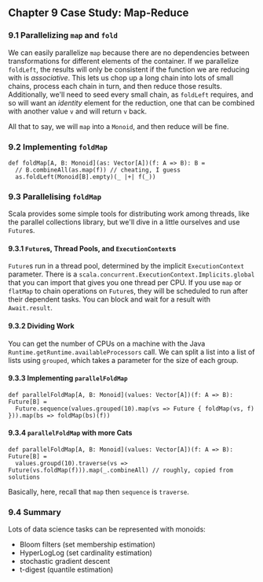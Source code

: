 ## Chapter 9 Case Study: Map-Reduce

### 9.1 Parallelizing `map` and `fold`

We can easily parallelize `map` because there are no dependencies between transformations
for different elements of the container. If we parallelize `foldLeft`, the results will only
be consistent if the function we are reducing with is *associative*. This lets us chop up a
long chain into lots of small chains, process each chain in turn, and then reduce those results.
Additionally, we'll need to seed every small chain, as `foldLeft` requires, and so will want
an *identity* element for the reduction, one that can be combined with another value `v` and
will return `v` back.

All that to say, we will `map` into a `Monoid`, and then reduce will be fine.

### 9.2 Implementing `foldMap`

```
def foldMap[A, B: Monoid](as: Vector[A])(f: A => B): B =
  // B.combineAll(as.map(f)) // cheating, I guess
  as.foldLeft(Monoid[B].empty)(_ |+| f(_))
```

### 9.3 Parallelising `foldMap`

Scala provides some simple tools for distributing work among threads, like the parallel collections
library, but we'll dive in a little ourselves and use `Future`s.

#### 9.3.1 `Future`s, Thread Pools, and `ExecutionContext`s

`Future`s run in a thread pool, determined by the implicit `ExecutionContext` parameter. There is
a `scala.concurrent.ExecutionContext.Implicits.global` that you can import that gives you one thread
per CPU. If you use `map` or `flatMap` to chain operations on `Future`s, they will be scheduled
to run after their dependent tasks. You can block and wait for a result with `Await.result`.

#### 9.3.2 Dividing Work

You can get the number of CPUs on a machine with the Java `Runtime.getRuntime.availableProcessors`
call. We can split a list into a list of lists using `grouped`, which takes a parameter for the size
of each group.

#### 9.3.3 Implementing `parallelFoldMap`

```
def parallelFoldMap[A, B: Monoid](values: Vector[A])(f: A => B): Future[B] =
  Future.sequence(values.grouped(10).map(vs => Future { foldMap(vs, f) })).map(bs => foldMap(bs)(f))
```

#### 9.3.4 `parallelFoldMap` with more Cats

```
def parallelFoldMap[A, B: Monoid](values: Vector[A])(f: A => B): Future[B] =
  values.groupd(10).traverse(vs => Future(vs.foldMap(f))).map(_.combineAll) // roughly, copied from solutions
```

Basically, here, recall that `map` then `sequence` is `traverse`.

### 9.4 Summary

Lots of data science tasks can be represented with monoids:

* Bloom filters (set membership estimation)
* HyperLogLog (set cardinality estimation)
* stochastic gradient descent
* t-digest (quantile estimation)

